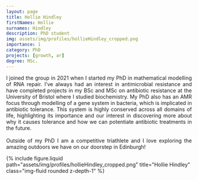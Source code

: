 ```yaml
---
layout: page
title: Hollie Hindley
firstNames: Hollie
surnames: Hindley
description: PhD student
img: assets/img/profiles/hollieHindley_cropped.png
importance: 1
category: PhD
projects: [growth, ar]
degree: MSc.
---
```


<div class="row">
  <div class="col-sm mt-3 mt-md-0">
    <p style="text-align: justify">
      I joined the group in 2021 when I started my PhD in mathematical modelling of RNA repair. I’ve always had an 
interest in antimicrobial resistance and have completed projects in my BSc and MSc on antibiotic resistance at the 
University of Bristol where I studied biochemistry. My PhD also has an AMR focus through modelling of a gene system in 
bacteria, which is implicated in antibiotic tolerance. This system is highly conserved across all domains of life, 
highlighting its importance and our interest in discovering more about why it causes tolerance and how we can 
potentiate antibiotic treatments in the future. <br> <br>
      Outside of my PhD I am a competitive triathlete and I love exploring the amazing outdoors we have on our 
doorstep in Edinburgh! 
    </p>
  </div>
  <div class="col-sm mt-3 mt-md-0">
    {% 
      include figure.liquid 
      path="assets/img/profiles/hollieHindley_cropped.png" 
      title="Hollie Hindley" 
      class="img-fluid rounded z-depth-1" 
    %}
  </div>
</div>
